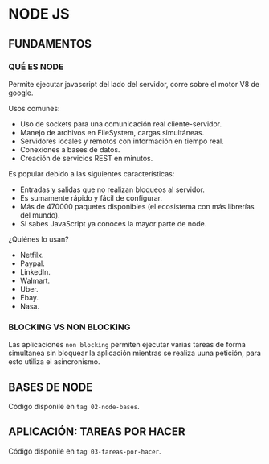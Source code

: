 # NODE JS

## FUNDAMENTOS

### QUÉ ES NODE

Permite ejecutar javascript del lado del servidor, corre sobre el motor V8 de google.

Usos comunes:

- Uso de sockets para una comunicación real cliente-servidor.
- Manejo de archivos en FileSystem, cargas simultáneas.
- Servidores locales y remotos con información en tiempo real.
- Conexiones a bases de datos.
- Creación de servicios REST en minutos.

Es popular debido a las siguientes características:

- Entradas y salidas que no realizan bloqueos al servidor.
- Es sumamente rápido y fácil de configurar.
- Más de 470000 paquetes disponibles (el ecosistema con más librerías del mundo).
- Si sabes JavaScript ya conoces la mayor parte de node.

¿Quiénes lo usan?

- Netfilx.
- Paypal.
- LinkedIn.
- Walmart.
- Uber.
- Ebay.
- Nasa.

### BLOCKING VS NON BLOCKING

Las aplicaciones `non blocking` permiten ejecutar varias tareas de forma simultanea sin bloquear la aplicación mientras se realiza uuna petición, para esto utiliza el asincronismo.

## BASES DE NODE

Código disponile en `tag 02-node-bases`.

## APLICACIÓN: TAREAS POR HACER

Código disponile en `tag 03-tareas-por-hacer`.

